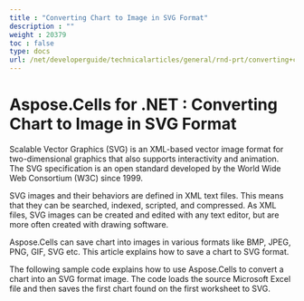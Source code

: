 ```yaml
---
title : "Converting Chart to Image in SVG Format" 
description : "" 
weight : 20379 
toc : false
type: docs
url: /net/developerguide/technicalarticles/general/rnd-prt/converting+chart+to+image+in+svg+format/
---
```


# Aspose.Cells for .NET : Converting Chart to Image in SVG Format


Scalable Vector Graphics (SVG) is an XML-based vector image format for two-dimensional graphics that also supports interactivity and animation. The SVG specification is an open standard developed by the World Wide Web Consortium (W3C) since 1999.

SVG images and their behaviors are defined in XML text files. This means that they can be searched, indexed, scripted, and compressed. As XML files, SVG images can be created and edited with any text editor, but are more often created with drawing software.

Aspose.Cells can save chart into images in various formats like BMP, JPEG, PNG, GIF, SVG etc. This article explains how to save a chart to SVG format.

The following sample code explains how to use Aspose.Cells to convert a chart into an SVG format image. The code loads the source Microsoft Excel file and then saves the first chart found on the first worksheet to SVG.

